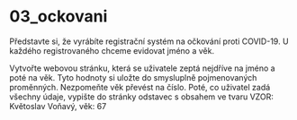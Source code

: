 # 03_ockovani
Představte si, že vyrábíte registrační systém na očkování proti COVID-19. U každého registrovaného chceme evidovat jméno a věk.

Vytvořte webovou stránku, která se uživatele zeptá nejdříve na jméno a poté na věk. Tyto hodnoty si uložte do smysluplně pojmenovaných proměnných. Nezpomeňte věk převést na číslo.
Poté, co uživatel zadá všechny údaje, vypište do stránky odstavec s obsahem ve tvaru
VZOR: Květoslav Voňavý, věk: 67